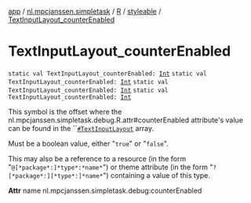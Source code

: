 [app](../../../index.md) / [nl.mpcjanssen.simpletask](../../index.md) / [R](../index.md) / [styleable](index.md) / [TextInputLayout_counterEnabled](.)

# TextInputLayout_counterEnabled

`static val TextInputLayout_counterEnabled: `[`Int`](https://kotlinlang.org/api/latest/jvm/stdlib/kotlin/-int/index.html)
`static val TextInputLayout_counterEnabled: `[`Int`](https://kotlinlang.org/api/latest/jvm/stdlib/kotlin/-int/index.html)
`static val TextInputLayout_counterEnabled: `[`Int`](https://kotlinlang.org/api/latest/jvm/stdlib/kotlin/-int/index.html)
`static val TextInputLayout_counterEnabled: `[`Int`](https://kotlinlang.org/api/latest/jvm/stdlib/kotlin/-int/index.html)

This symbol is the offset where the nl.mpcjanssen.simpletask.debug.R.attr#counterEnabled attribute's value can be found in the ``[`#TextInputLayout`](-text-input-layout.md) array.

Must be a boolean value, either "`true`" or "`false`".

This may also be a reference to a resource (in the form "`@[*package*:]*type*:*name*`") or theme attribute (in the form "`?[*package*:][*type*:]*name*`") containing a value of this type.

**Attr**
name nl.mpcjanssen.simpletask.debug:counterEnabled

